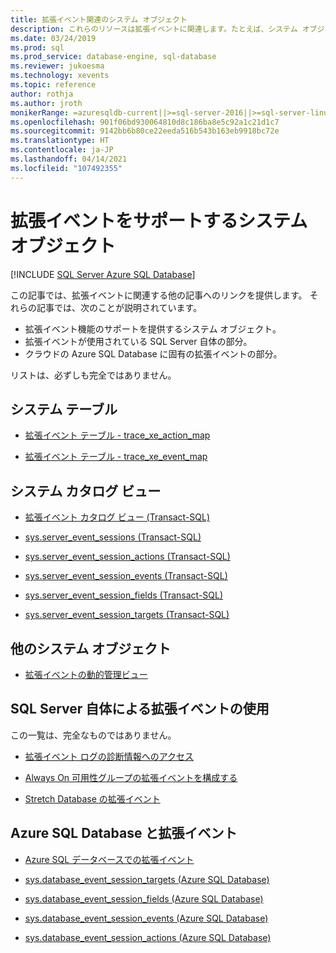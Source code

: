 ```yaml
---
title: 拡張イベント関連のシステム オブジェクト
description: これらのリソースは拡張イベントに関連します。たとえば、システム オブジェクトによるサポート方法、SQL Server による使用方法、特に Azure SQL Database に対する側面などです。
ms.date: 03/24/2019
ms.prod: sql
ms.prod_service: database-engine, sql-database
ms.reviewer: jukoesma
ms.technology: xevents
ms.topic: reference
author: rothja
ms.author: jroth
monikerRange: =azuresqldb-current||>=sql-server-2016||>=sql-server-linux-2017||=azuresqldb-mi-current
ms.openlocfilehash: 901f06bd930064810d8c186ba8e5c92a1c21d1c7
ms.sourcegitcommit: 9142bb6b80ce22eeda516b543b163eb9918bc72e
ms.translationtype: HT
ms.contentlocale: ja-JP
ms.lasthandoff: 04/14/2021
ms.locfileid: "107492355"
---
```

# <a name="system-objects-that-support-extended-events"></a>拡張イベントをサポートするシステム オブジェクト

[!INCLUDE [SQL Server Azure SQL Database](../../includes/applies-to-version/sql-asdb.md)]

この記事では、拡張イベントに関連する他の記事へのリンクを提供します。 それらの記事では、次のことが説明されています。

- 拡張イベント機能のサポートを提供するシステム オブジェクト。
- 拡張イベントが使用されている SQL Server 自体の部分。
- クラウドの Azure SQL Database に固有の拡張イベントの部分。

リストは、必ずしも完全ではありません。

## <a name="system-tables"></a>システム テーブル

- [拡張イベント テーブル - trace_xe_action_map](../system-tables/extended-events-tables-trace-xe-action-map.md)

- [拡張イベント テーブル - trace_xe_event_map](../system-tables/extended-events-tables-trace-xe-event-map.md)

## <a name="system-catalog-views"></a>システム カタログ ビュー

- [拡張イベント カタログ ビュー (Transact-SQL)](../system-catalog-views/extended-events-catalog-views-transact-sql.md)

- [sys.server_event_sessions (Transact-SQL)](../system-catalog-views/sys-server-event-sessions-transact-sql.md)

- [sys.server_event_session_actions (Transact-SQL)](../system-catalog-views/sys-server-event-session-actions-transact-sql.md)

- [sys.server_event_session_events (Transact-SQL)](../system-catalog-views/sys-server-event-session-events-transact-sql.md)

- [sys.server_event_session_fields (Transact-SQL)](../system-catalog-views/sys-server-event-session-fields-transact-sql.md)

- [sys.server_event_session_targets (Transact-SQL)](../system-catalog-views/sys-server-event-session-targets-transact-sql.md)

## <a name="other-system-objects"></a>他のシステム オブジェクト

- [拡張イベントの動的管理ビュー](../system-dynamic-management-views/extended-events-dynamic-management-views.md)

## <a name="uses-of-extended-events-by-sql-server-itself"></a>SQL Server 自体による拡張イベントの使用

この一覧は、完全なものではありません。

- [拡張イベント ログの診断情報へのアクセス](../native-client/features/accessing-diagnostic-information-in-the-extended-events-log.md)

- [Always On 可用性グループの拡張イベントを構成する](../../database-engine/availability-groups/windows/always-on-extended-events.md)

- [Stretch Database の拡張イベント](../../sql-server/stretch-database/extended-events-for-stretch-database.md)

## <a name="azure-sql-database-and-extended-events"></a>Azure SQL Database と拡張イベント

- [Azure SQL データベースでの拡張イベント](/azure/sql-database/sql-database-xevent-db-diff-from-svr)

- [sys.database_event_session_targets (Azure SQL Database)](../system-catalog-views/sys-database-event-session-targets-azure-sql-database.md)

- [sys.database_event_session_fields (Azure SQL Database)](../system-catalog-views/sys-database-event-session-fields-azure-sql-database.md)

- [sys.database_event_session_events (Azure SQL Database)](../system-catalog-views/sys-database-event-session-events-azure-sql-database.md)

- [sys.database_event_session_actions (Azure SQL Database)](../system-catalog-views/sys-database-event-session-actions-azure-sql-database.md)
